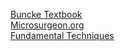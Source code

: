 [Buncke Textbook](http://www.buncke.org/book/contents.html)  
[Microsurgeon.org](https://www.microsurgeon.org)  
[Fundamental Techniques](/images/Fundamental_Techniques.pdf)

